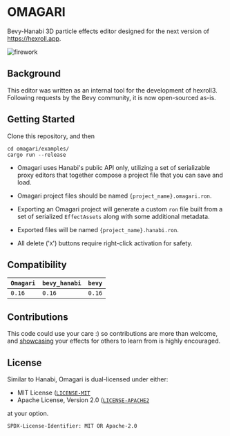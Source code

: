 # OMAGARI
Bevy-Hanabi 3D particle effects editor designed for the next version of https://hexroll.app.

![firework](https://raw.githubusercontent.com/hexroll/omagari/refs/heads/master/images/fireworks.gif)


## Background
This editor was written as an internal tool for the development of hexroll3. Following requests by the Bevy community, it is now open-sourced as-is.

## Getting Started

Clone this repository, and then

```
cd omagari/examples/
cargo run --release 
```

- Omagari uses Hanabi's public API only, utilizing a set of serializable proxy editors that together compose a project file that you can save and load.

- Omagari project files should be named `{project_name}.omagari.ron`.

- Exporting an Omagari project will generate a custom `ron` file built from a set of serialized `EffectAssets` along with some additional metadata.

- Exported files will be named `{project_name}.hanabi.ron`.

- All delete ('`X`') buttons require right-click activation for safety.

## Compatibility

| `Omagari`    | `bevy_hanabi` | `bevy` |
| :--          | :--           | :--    |
| `0.16`       | `0.16`        | `0.16` |

## Contributions

This code could use your care :) so contributions are more than welcome, and [showcasing](https://github.com/hexroll/omagari/discussions/1) your effects for others to learn from is highly encouraged.

## License

Similar to Hanabi, Omagari is dual-licensed under either:

- MIT License ([`LICENSE-MIT`](./LICENSE-MIT) 
- Apache License, Version 2.0 ([`LICENSE-APACHE2`](./LICENSE-APACHE2)

at your option.

`SPDX-License-Identifier: MIT OR Apache-2.0`
